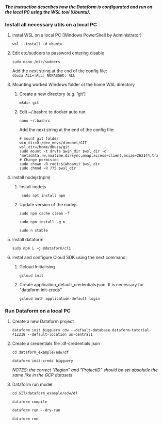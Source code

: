 #### _The instruction describes how the Dataform is configurated and run on the local PC using the WSL tool (Ubuntu)._ 

### Install all necessary utils on a local PC
1. Instal WSL on a local PC (Windows PowerShell by Administrator)
    ```shell
    wsl --install -d ubuntu
    ```
2. Edit etc/sudoers to password entering disable
    ```shell
    sudo nano /etc/sudoers
    ```
    Add the next string at the end of the config file:   
    `dbuza ALL=(ALL) NOPASSWD: ALL` 


3. Mounting worked Windows folder ot the home WSL directory
   1. Create a new directory (e.g. 'git')  
      ```shell
      mkdir git
      ``` 

   2. Edit ~/.bashrc to docker auto run
      ```shell
      nano ~/.bashrc       
      ```
      Add the next string at the end of the config file:      
        ```
        # mount git folder
        win_dir=D:/dev_envs/dimonet/GIT
        wsl_dir=/home/dbuza/git
        sudo mount -t drvfs $win_dir $wsl_dir -o "metadata,rw,noatime,dirsync,mmap,access=client,msize=262144,trans=virtio"
        # Change permision
        sudo chown -R root:$(whoami) $wsl_dir
        sudo chmod -R 775 $wsl_dir
        ```

3. Install nodejs(npm)
   1. Install nodejs 
      ```shell
       sudo apt install npm
      ``` 
   2. Update version of the nodejs
      ```shell
      sudo npm cache clean -f
      ```
      ```shell
      sudo npm install -g n
      ```
      ```shell
      sudo n stable
      ```
 
2. Install dataform
    ```shell
    sudo npm i -g @dataform/cli                         
    ```

3. Instal and configure Cloud SDK using the next command:
    1. Gcloud Initialising
        ```shell
        gcloud init
        ```
    2. Create application_default_credentials.json. It is necessary for "dataform init-creds"
        ```shell
        gcloud auth application-default login               	

### Run Dataform on a local PC

1. Create a new Dataform project
    ```shell
    dataform init bigquery cdw --default-database dataform-tutorial-412218 --default-location us-central1
    ```
2. Create a credentials file  .df-credentials.json
    ```shell
    cd dataform_example/edw/df    
    ```
    ```shell    
    dataform init-creds bigquery
    ```
    _NOTES: the correct "Region" and "ProjectID" should be set absolutle the same like in the GCP datasets_


3. Dataform run model
    ```shell
    cd GIT/dataform_example/edw/df
    ```
    ```shell
    dataform compile
    ```
    ```shell
    dataform run --dry-run
    ```
    ```shell  
    dataform run
    ```
